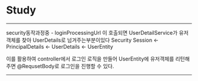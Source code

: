 # Study
-----------------------------------

security동작과정중 - loginProcessingUrl 이 호출되면 UserDetailService가 유저객체를 찾아 UserDetails로 넘겨주는부분이있다
Security Session <- PrincipalDetails <- UserDetails <- UserEntity

이를 활용하여 controller에서 로그인 로직을 만들어 UserEntity에 유저객체를 리턴해주면 @RequsetBody로 로그인을 진행할 수 있다. 

---------------------------------------------------------------------------------------------------------------------------------
